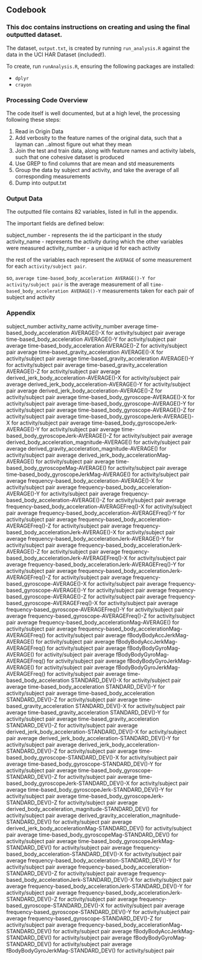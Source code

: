 
## Codebook

### This doc contains instructions on creating and using the final outputted dataset.

The dataset, `output.txt`, is created by running `run_analysis.R` against the data in the UCI HAR Dataset (included!). 

To create, run `runAnalysis.R`, ensuring the following packages are installed:
 - `dplyr`
 - `crayon`

### Processing Code Overview

The code itself is well documented, but at a high level, the processing following these steps:

1. Read in Origin Data
2. Add verbosity to the feature names of the original data, such that a layman can ..almost figure out what they mean
3. Join the test and train data, along with feature names and activity labels, such that one cohesive dataset is produced
4. Use GREP to find columns that are mean and std measurements
5. Group the data by subject and activity, and take the average of all corresponding measurements
6. Dump into output.txt

### Output Data
The outputted file contains 82 variables, listed in full in the appendix.

The important fields are defined below:

subject_number - represents the id the participant in the study
activity_name - represents the activity during which the other variables were measured
activity_number - a unique id for each activity

the rest of the variables each represent the `AVERAGE` of some measurement for each `activity/subject pair`.

so, `average time-based_body_acceleration AVERAGE()-Y for activity/subject pair` is the average measurement of all `time-based_body_acceleration AVERAGE()-Y` measurements taken for each pair of subject and activity


### Appendix
subject_number
activity_name
activity_number
average time-based_body_acceleration AVERAGE()-X for activity/subject pair
average time-based_body_acceleration AVERAGE()-Y for activity/subject pair
average time-based_body_acceleration AVERAGE()-Z for activity/subject pair
average time-based_gravity_acceleration AVERAGE()-X for activity/subject pair
average time-based_gravity_acceleration AVERAGE()-Y for activity/subject pair
average time-based_gravity_acceleration AVERAGE()-Z for activity/subject pair
average derived_jerk_body_acceleration-AVERAGE()-X for activity/subject pair
average derived_jerk_body_acceleration-AVERAGE()-Y for activity/subject pair
average derived_jerk_body_acceleration-AVERAGE()-Z for activity/subject pair
average time-based_body_gyroscope-AVERAGE()-X for activity/subject pair
average time-based_body_gyroscope-AVERAGE()-Y for activity/subject pair
average time-based_body_gyroscope-AVERAGE()-Z for activity/subject pair
average time-based_body_gyroscopeJerk-AVERAGE()-X for activity/subject pair
average time-based_body_gyroscopeJerk-AVERAGE()-Y for activity/subject pair
average time-based_body_gyroscopeJerk-AVERAGE()-Z for activity/subject pair
average derived_body_acceleration_magnitude-AVERAGE() for activity/subject pair
average derived_gravity_acceleration_magnitude-AVERAGE() for activity/subject pair
average derived_jerk_body_accelerationMag-AVERAGE() for activity/subject pair
average time-based_body_gyroscopeMag-AVERAGE() for activity/subject pair
average time-based_body_gyroscopeJerkMag-AVERAGE() for activity/subject pair
average frequency-based_body_acceleration-AVERAGE()-X for activity/subject pair
average frequency-based_body_acceleration-AVERAGE()-Y for activity/subject pair
average frequency-based_body_acceleration-AVERAGE()-Z for activity/subject pair
average frequency-based_body_acceleration-AVERAGEFreq()-X for activity/subject pair
average frequency-based_body_acceleration-AVERAGEFreq()-Y for activity/subject pair
average frequency-based_body_acceleration-AVERAGEFreq()-Z for activity/subject pair
average frequency-based_body_accelerationJerk-AVERAGE()-X for activity/subject pair
average frequency-based_body_accelerationJerk-AVERAGE()-Y for activity/subject pair
average frequency-based_body_accelerationJerk-AVERAGE()-Z for activity/subject pair
average frequency-based_body_accelerationJerk-AVERAGEFreq()-X for activity/subject pair
average frequency-based_body_accelerationJerk-AVERAGEFreq()-Y for activity/subject pair
average frequency-based_body_accelerationJerk-AVERAGEFreq()-Z for activity/subject pair
average frequency-based_gyroscope-AVERAGE()-X for activity/subject pair
average frequency-based_gyroscope-AVERAGE()-Y for activity/subject pair
average frequency-based_gyroscope-AVERAGE()-Z for activity/subject pair
average frequency-based_gyroscope-AVERAGEFreq()-X for activity/subject pair
average frequency-based_gyroscope-AVERAGEFreq()-Y for activity/subject pair
average frequency-based_gyroscope-AVERAGEFreq()-Z for activity/subject pair
average frequency-based_body_accelerationMag-AVERAGE() for activity/subject pair
average frequency-based_body_accelerationMag-AVERAGEFreq() for activity/subject pair
average fBodyBodyAccJerkMag-AVERAGE() for activity/subject pair
average fBodyBodyAccJerkMag-AVERAGEFreq() for activity/subject pair
average fBodyBodyGyroMag-AVERAGE() for activity/subject pair
average fBodyBodyGyroMag-AVERAGEFreq() for activity/subject pair
average fBodyBodyGyroJerkMag-AVERAGE() for activity/subject pair
average fBodyBodyGyroJerkMag-AVERAGEFreq() for activity/subject pair
average time-based_body_acceleration STANDARD_DEV()-X for activity/subject pair
average time-based_body_acceleration STANDARD_DEV()-Y for activity/subject pair
average time-based_body_acceleration STANDARD_DEV()-Z for activity/subject pair
average time-based_gravity_acceleration STANDARD_DEV()-X for activity/subject pair
average time-based_gravity_acceleration STANDARD_DEV()-Y for activity/subject pair
average time-based_gravity_acceleration STANDARD_DEV()-Z for activity/subject pair
average derived_jerk_body_acceleration-STANDARD_DEV()-X for activity/subject pair
average derived_jerk_body_acceleration-STANDARD_DEV()-Y for activity/subject pair
average derived_jerk_body_acceleration-STANDARD_DEV()-Z for activity/subject pair
average time-based_body_gyroscope-STANDARD_DEV()-X for activity/subject pair
average time-based_body_gyroscope-STANDARD_DEV()-Y for activity/subject pair
average time-based_body_gyroscope-STANDARD_DEV()-Z for activity/subject pair
average time-based_body_gyroscopeJerk-STANDARD_DEV()-X for activity/subject pair
average time-based_body_gyroscopeJerk-STANDARD_DEV()-Y for activity/subject pair
average time-based_body_gyroscopeJerk-STANDARD_DEV()-Z for activity/subject pair
average derived_body_acceleration_magnitude-STANDARD_DEV() for activity/subject pair
average derived_gravity_acceleration_magnitude-STANDARD_DEV() for activity/subject pair
average derived_jerk_body_accelerationMag-STANDARD_DEV() for activity/subject pair
average time-based_body_gyroscopeMag-STANDARD_DEV() for activity/subject pair
average time-based_body_gyroscopeJerkMag-STANDARD_DEV() for activity/subject pair
average frequency-based_body_acceleration-STANDARD_DEV()-X for activity/subject pair
average frequency-based_body_acceleration-STANDARD_DEV()-Y for activity/subject pair
average frequency-based_body_acceleration-STANDARD_DEV()-Z for activity/subject pair
average frequency-based_body_accelerationJerk-STANDARD_DEV()-X for activity/subject pair
average frequency-based_body_accelerationJerk-STANDARD_DEV()-Y for activity/subject pair
average frequency-based_body_accelerationJerk-STANDARD_DEV()-Z for activity/subject pair
average frequency-based_gyroscope-STANDARD_DEV()-X for activity/subject pair
average frequency-based_gyroscope-STANDARD_DEV()-Y for activity/subject pair
average frequency-based_gyroscope-STANDARD_DEV()-Z for activity/subject pair
average frequency-based_body_accelerationMag-STANDARD_DEV() for activity/subject pair
average fBodyBodyAccJerkMag-STANDARD_DEV() for activity/subject pair
average fBodyBodyGyroMag-STANDARD_DEV() for activity/subject pair
average fBodyBodyGyroJerkMag-STANDARD_DEV() for activity/subject pair
